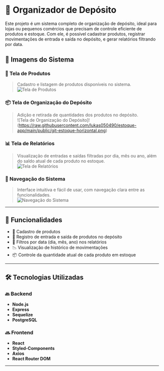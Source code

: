 # 🏢 Organizador de Depósito

Este projeto é um sistema completo de organização de depósito, ideal para lojas ou pequenos comércios que precisam de controle eficiente de produtos e estoque. Com ele, é possível cadastrar produtos, registrar movimentações de entrada e saída no depósito, e gerar relatórios filtrando por data.

## 📸 Imagens do Sistema

### 🧾 Tela de Produtos  
> Cadastro e listagem de produtos disponíveis no sistema.  
![Tela de Produtos](https://link-da-imagem-produtos.png)

### 📦 Tela de Organização do Depósito  
> Adição e retirada de quantidades dos produtos no depósito.  
![Tela de Organização do Depósito]!(https://raw.githubusercontent.com/lukas050490/estoque-app/main/public/git-estoque-horizontal.png)


### 📊 Tela de Relatórios  
> Visualização de entradas e saídas filtradas por dia, mês ou ano, além do saldo atual de cada produto no estoque.  
![Tela de Relatórios](https://link-da-imagem-relatorios.png)

### 🧭 Navegação do Sistema  
> Interface intuitiva e fácil de usar, com navegação clara entre as funcionalidades.  
![Navegação do Sistema](https://link-da-imagem-navegacao.png)

---

## 🚀 Funcionalidades

- 📁 Cadastro de produtos
- 🔁 Registro de entrada e saída de produtos no depósito
- 📆 Filtros por data (dia, mês, ano) nos relatórios
- 📉 Visualização de histórico de movimentações
- 📦 Controle da quantidade atual de cada produto em estoque

---

## 🛠️ Tecnologias Utilizadas

### 🔙 Backend
- **Node.js**
- **Express**
- **Sequelize**
- **PostgreSQL**

### 🔜 Frontend
- **React**
- **Styled-Components**
- **Axios**
- **React Router DOM**

---


